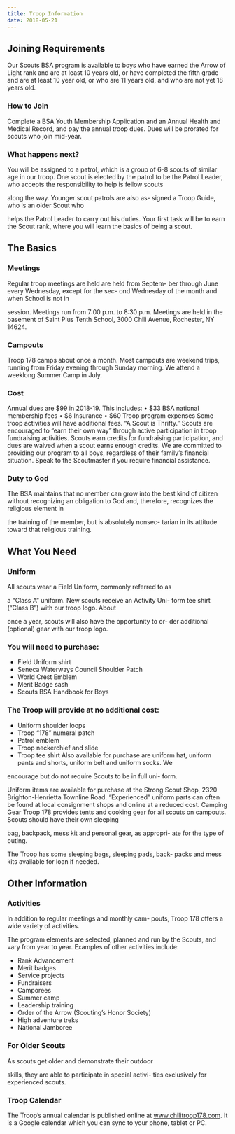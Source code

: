 ```yaml
---
title: Troop Information
date: 2018-05-21
---
```


## Joining Requirements
Our Scouts BSA program is available to boys who
have earned the Arrow of Light rank and are at least
10 years old, or have completed the fifth grade and
are at least 10 year old, or who are 11 years old, and
who are not yet 18 years old.

### How to Join
Complete a BSA Youth Membership Application
and an Annual Health and Medical Record, and pay
the annual troop dues. Dues will be prorated for
scouts who join mid-year.

### What happens next?
You will be assigned to a patrol, which is a group of
6-8 scouts of similar age in our troop. One scout is
elected by the patrol to be the Patrol Leader, who
accepts the responsibility to help is fellow scouts

along the way. Younger scout patrols are also as-
signed a Troop Guide, who is an older Scout who

helps the Patrol Leader to carry out his duties.
Your first task will be to earn the Scout rank, where
you will learn the basics of being a scout.


## The Basics

### Meetings

Regular troop meetings are held are held from Septem-
ber through June every Wednesday, except for the sec-
ond Wednesday of the month and when School is not in

session. Meetings run from 7:00 p.m. to 8:30 p.m.
Meetings are held in the basement of Saint Pius Tenth
School, 3000 Chili Avenue, Rochester, NY 14624.

### Campouts
Troop 178 camps about once a month. Most campouts
are weekend trips, running from Friday evening through
Sunday morning. We attend a weeklong Summer Camp
in July.

### Cost
Annual dues are $99 in 2018-19. This includes:
• $33 BSA national membership fees
• $6 Insurance
• $60 Troop program expenses
Some troop activities will have additional fees.
“A Scout is Thrifty.” Scouts are encouraged to “earn
their own way” through active participation in troop
fundraising activities. Scouts earn credits for fundraising
participation, and dues are waived when a scout earns
enough credits.
We are committed to providing our program to all boys,
regardless of their family’s financial situation. Speak to
the Scoutmaster if you require financial assistance.

### Duty to God
The BSA maintains that no member can grow into the
best kind of citizen without recognizing an obligation to
God and, therefore, recognizes the religious element in

the training of the member, but is absolutely nonsec-
tarian in its attitude toward that religious training.




## What You Need

### Uniform
All scouts wear a Field Uniform, commonly referred to as

a “Class A” uniform. New scouts receive an Activity Uni-
form tee shirt (“Class B”) with our troop logo. About

once a year, scouts will also have the opportunity to or-
der additional (optional) gear with our troop logo.

### You will need to purchase:
- Field Uniform shirt
- Seneca Waterways Council Shoulder Patch
- World Crest Emblem
- Merit Badge sash
- Scouts BSA Handbook for Boys

### The Troop will provide at no additional cost:
- Uniform shoulder loops
- Troop “178” numeral patch
- Patrol emblem
- Troop neckerchief and slide
- Troop tee shirt
Also available for purchase are uniform hat, uniform
pants and shorts, uniform belt and uniform socks. We

encourage but do not require Scouts to be in full uni-
form.

Uniform items are available for purchase at the Strong
Scout Shop, 2320 Brighton-Henrietta Townline Road.
“Experienced” uniform parts can often be found at local
consignment shops and online at a reduced cost.
Camping Gear
Troop 178 provides tents and cooking gear for all scouts
on campouts. Scouts should have their own sleeping

bag, backpack, mess kit and personal gear, as appropri-
ate for the type of outing.

The Troop has some sleeping bags, sleeping pads, back-
packs and mess kits available for loan if needed.


## Other Information

### Activities

In addition to regular meetings and monthly cam-
pouts, Troop 178 offers a wide variety of activities.

The program elements are selected, planned and
run by the Scouts, and vary from year to year.
Examples of other activities include:
- Rank Advancement
-  Merit badges
-  Service projects
- Fundraisers
-  Camporees
-  Summer camp
-  Leadership training
- Order of the Arrow (Scouting’s Honor Society)
-  High adventure treks
-  National Jamboree

### For Older Scouts
As scouts get older and demonstrate their outdoor

skills, they are able to participate in special activi-
ties exclusively for experienced scouts.

### Troop Calendar
The Troop’s annual calendar is published online at
www.chilitroop178.com. It is a Google calendar
which you can sync to your phone, tablet or PC.